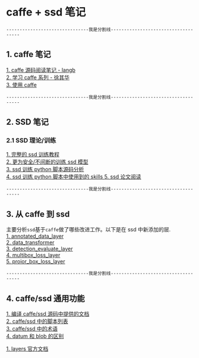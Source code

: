 # caffe + ssd 笔记   

`-------------------------------我是分割线------------------------------------`
## 1. caffe 笔记     
[1. caffe 源码阅读笔记 - langb ](./doc/caffe/read_caffe_source_code/)    
[2. 学习 caffe 系列 - 徐其华](./doc/caffe/learning_caffe/)     
[3. 使用 caffe ](./doc/caffe/use_caffe/)     
   

`-------------------------------我是分割线------------------------------------`
## 2. SSD 笔记

### 2.1 SSD 理论/训练
[1. 完整的 ssd 训练教程 ](./doc/caffe/ssd/doc/ssd_training_example.md)   
[2. 更为安全/不间断的训练 ssd 模型 ](./doc/caffe/ssd/doc/train_ssd_models_safely.md)  
[3. ssd 训练 python 脚本源码分析 ](./doc/caffe/ssd/doc/read_ssd_training_script.md)   
[4. ssd 训练 python 脚本中使用到的 skills ](../../dev_tools/python/doc/note/skills_in_ssd_training_script.md) 
[5. ssd 论文阅读 ](./doc/caffe/ssd/doc/ssd_paper_read.md)   
  
`-------------------------------我是分割线------------------------------------`
## 3. 从 caffe 到 ssd  
主要分析`ssd`基于`caffe`做了哪些改进工作。以下是在 ssd 中新添加的层.   
[1. annotated_data_layer](./doc/caffe_to_ssd/doc/annotated_data_layer.md)  
[2. data_transformer](./doc/caffe_to_ssd/doc/data_transformer.md)  
[3. detection_evaluate_layer](./doc/caffe_to_ssd/doc/detection_evaluate_layer.md)  
[4. multibox_loss_layer](./doc/caffe_to_ssd/doc/multibox_loss_layer.md)  
[5. proior_box_loss_layer](./doc/caffe_to_ssd/doc/proior_box_loss_layer.md)  

`-------------------------------我是分割线------------------------------------`
## 4. caffe/ssd 通用功能    
[1. 编译 caffe/ssd 源码中提供的文档 ](./doc/caffe/common_with_ssd/build_docs_of_caffe_or_ssd.md)   
[2. caffe/ssd 中的脚本列表 ](./doc/caffe/common_with_ssd/scripts_of_ssd.md)   
[3. caffe/ssd 中的术语 ](./doc/caffe/common_with_ssd/terms_in_caffe_or_ssd.md)   
[4. datum 和 blob 的区别](./doc/caffe/common_with_ssd/datum_blob.md)  

[1. layers 官方文档](./doc/caffe/common_with_ssd/official_layers.md)  